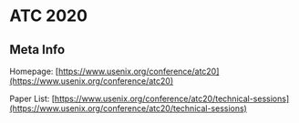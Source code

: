 # ATC 2020

## Meta Info

Homepage: [https://www.usenix.org/conference/atc20](https://www.usenix.org/conference/atc20)

Paper List: [https://www.usenix.org/conference/atc20/technical-sessions](https://www.usenix.org/conference/atc20/technical-sessions)
